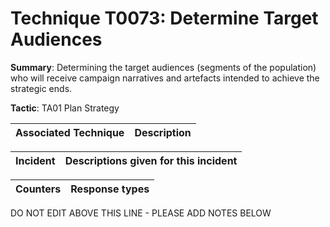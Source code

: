 # Technique T0073: Determine Target Audiences

**Summary**: Determining the target audiences (segments of the population) who will receive campaign narratives and artefacts intended to achieve the strategic ends.

**Tactic**: TA01 Plan Strategy


| Associated Technique | Description |
| --------- | ------------------------- |



| Incident | Descriptions given for this incident |
| -------- | -------------------- |



| Counters | Response types |
| -------- | -------------- |


DO NOT EDIT ABOVE THIS LINE - PLEASE ADD NOTES BELOW
